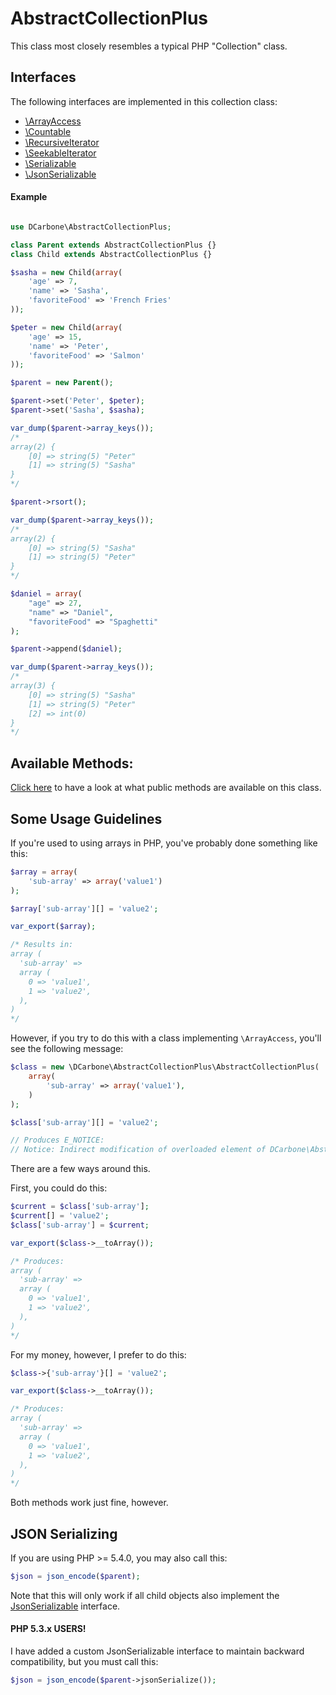 # AbstractCollectionPlus

This class most closely resembles a typical PHP "Collection" class.

## Interfaces

The following interfaces are implemented in this collection class:

- <a href="http://php.net/manual/en/class.arrayaccess.php" target="_blank">\ArrayAccess</a>
- <a href="http://php.net/manual/en/class.countable.php" target="_blank">\Countable</a>
- <a href="http://us2.php.net/RecursiveIterator" target="_blank">\RecursiveIterator</a>
- <a href="http://us2.php.net/manual/en/class.seekableiterator.php" target="_blank">\SeekableIterator</a>
- <a href="http://us1.php.net/manual/en/class.serializable.php" target="_blank">\Serializable</a>
- <a href="http://php.net/manual/en/class.jsonserializable.php" target="_blank">\JsonSerializable</a>

#### Example

```php

use DCarbone\AbstractCollectionPlus;

class Parent extends AbstractCollectionPlus {}
class Child extends AbstractCollectionPlus {}

$sasha = new Child(array(
    'age' => 7,
    'name' => 'Sasha',
    'favoriteFood' => 'French Fries'
));

$peter = new Child(array(
    'age' => 15,
    'name' => 'Peter',
    'favoriteFood' => 'Salmon'
));

$parent = new Parent();

$parent->set('Peter', $peter);
$parent->set('Sasha', $sasha);

var_dump($parent->array_keys());
/*
array(2) {
    [0] => string(5) "Peter"
    [1] => string(5) "Sasha"
}
*/

$parent->rsort();

var_dump($parent->array_keys());
/*
array(2) {
    [0] => string(5) "Sasha"
    [1] => string(5) "Peter"
}
*/

$daniel = array(
    "age" => 27,
    "name" => "Daniel",
    "favoriteFood" => "Spaghetti"
);

$parent->append($daniel);

var_dump($parent->array_keys());
/*
array(3) {
    [0] => string(5) "Sasha"
    [1] => string(5) "Peter"
    [2] => int(0)
}
*/
```

## Available Methods:

[Click here](src/CollectionPlusInterface.php) to have a look at what public methods are available on this class.

## Some Usage Guidelines

If you're used to using arrays in PHP, you've probably done something like this:

```php
$array = array(
    'sub-array' => array('value1')
);

$array['sub-array'][] = 'value2';

var_export($array);

/* Results in:
array (
  'sub-array' =>
  array (
    0 => 'value1',
    1 => 'value2',
  ),
)
*/
```

However, if you try to do this with a class implementing ``` \ArrayAccess ```, you'll see the following message:

```php
$class = new \DCarbone\AbstractCollectionPlus\AbstractCollectionPlus(
    array(
        'sub-array' => array('value1'),
    )
);

$class['sub-array'][] = 'value2';

// Produces E_NOTICE:
// Notice: Indirect modification of overloaded element of DCarbone\AbstractCollectionPlus\AbstractCollectionPlus has no effect
```

There are a few ways around this.

First, you could do this:
```php
$current = $class['sub-array'];
$current[] = 'value2';
$class['sub-array'] = $current;

var_export($class->__toArray());

/* Produces:
array (
  'sub-array' =>
  array (
    0 => 'value1',
    1 => 'value2',
  ),
)
*/
```

For my money, however, I prefer to do this:
```php
$class->{'sub-array'}[] = 'value2';

var_export($class->__toArray());

/* Produces:
array (
  'sub-array' =>
  array (
    0 => 'value1',
    1 => 'value2',
  ),
)
*/
```

Both methods work just fine, however.

## JSON Serializing
If you are using PHP >= 5.4.0, you may also call this:

```php
$json = json_encode($parent);
```

Note that this will only work if all child objects also implement the <a href="http://php.net/manual/en/class.jsonserializable.php">JsonSerializable</a> interface.

#### PHP 5.3.x USERS!

I have added a custom JsonSerializable interface to maintain backward compatibility, but you must call this:

```php
$json = json_encode($parent->jsonSerialize());
```